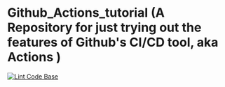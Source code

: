 # Github_Actions_tutorial (A Repository for just trying out the features of Github's CI/CD tool, aka Actions )
[![Lint Code Base](https://github.com/vikramsvdd/Github_Actions_tutorial/actions/workflows/super-linter.yml/badge.svg)](https://github.com/vikramsvdd/Github_Actions_tutorial/actions/workflows/super-linter.yml)
